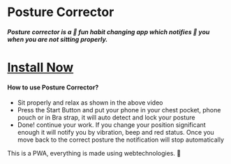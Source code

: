  # Posture Corrector
 ##### Posture corrector is a 👦 fun habit changing app which notifies  📳 you when you are not sitting properly.


# [Install Now](https://pranoysarkar.github.io/posturefixz)

#### How to use Posture Corrector?
- Sit properly and relax as shown in the above video
- Press the Start Button and put your phone in your chest pocket, phone pouch or in Bra strap, it will auto detect and lock your posture
- Done! continue your work. If you change your position significant enough it will notify you by vibration, beep and red status. Once you move back to the correct posture the notification will stop automatically

This is a PWA, everything is made using webtechnologies. 🍄 
